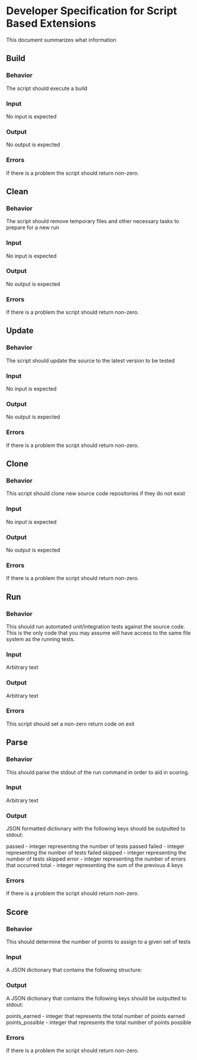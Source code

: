 Developer Specification for Script Based Extensions
================================================================================

This document summarizes what information

Build
--------------------------------------------------------------------------------

### Behavior

The script should execute a build

### Input

No input is expected

### Output

No output is expected

### Errors

If there is a problem the script should return non-zero.

Clean
--------------------------------------------------------------------------------

### Behavior

The script should remove temporary files and other necessary tasks to prepare
for a new run

### Input

No input is expected

### Output

No output is expected

### Errors

If there is a problem the script should return non-zero.

Update
--------------------------------------------------------------------------------

### Behavior

The script should update the source to the latest version to be tested

### Input

No input is expected

### Output

No output is expected

### Errors

If there is a problem the script should return non-zero.

Clone
--------------------------------------------------------------------------------

### Behavior

This script should clone new source code repositories if they do not exist

### Input

No input is expected

### Output

No output is expected

### Errors

If there is a problem the script should return non-zero.

Run
--------------------------------------------------------------------------------

### Behavior

This should run automated unit/integration tests against the source code.  This
is the only code that you may assume will have access to the same file system as
the running tests.

### Input

Arbitrary text

### Output

Arbitrary text

### Errors

This script should set a non-zero return code on exit

Parse
--------------------------------------------------------------------------------

### Behavior

This should parse the stdout of the run command in order to aid in scoring.

### Input

Arbitrary text

### Output

JSON formatted dictionary with the following keys should be outputted to stdout:

passed - integer representing the number of tests passed
failed - integer representing the number of tests failed
skipped - integer representing the number of tests skipped
error - integer representing the number of errors that occurred
total - integer representing the sum of the previous 4 keys

### Errors

If there is a problem the script should return non-zero.


Score
--------------------------------------------------------------------------------

### Behavior

This should determine the number of points to assign to a given set of tests

### Input

A JSON dictionary that contains the following structure:



### Output

A JSON dictionary that contains the following keys should be outputted to
stdout:

points\_earned - integer that represents the total number of points earned
points\_possible - integer that represents the total number of points possible


### Errors

If there is a problem the script should return non-zero.

